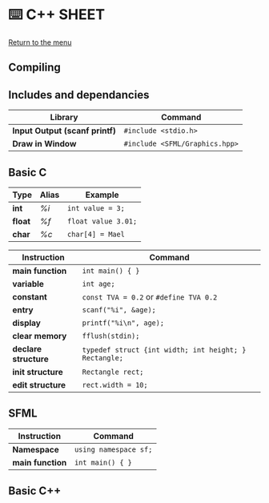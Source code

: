 # :keyboard: C++ SHEET
[Return to the menu](../README.md)
## Compiling

## Includes and dependancies
Library | Command
------------ | -------------
**Input Output (scanf printf)** | ```#include <stdio.h>```
**Draw in Window** | ```#include <SFML/Graphics.hpp>```

## Basic C
Type | Alias | Example
------ | ------ | -------
**int** | *%i* | ```int value = 3;```
**float** |*%f* | ```float value 3.01;```
**char**|  *%c* | ```char[4] = Mael```

Instruction | Command
------------ | -------------
**main function** | ```int main() { }```
**variable** | ```int age;```
**constant** | ```const TVA = 0.2``` or  ```#define TVA 0.2```
**entry** | ```scanf("%i", &age);```
**display** | ```printf("%i\n", age);```
**clear memory** | ```fflush(stdin);```
**declare structure** | ```typedef struct {int width; int height; } Rectangle;```
**init structure** | ```Rectangle rect;```
**edit structure** | ```rect.width = 10;```

## SFML
Instruction | Command
------------ | -------------
**Namespace** | ```using namespace sf;```
**main function** | ```int main() { }```

## Basic C++
